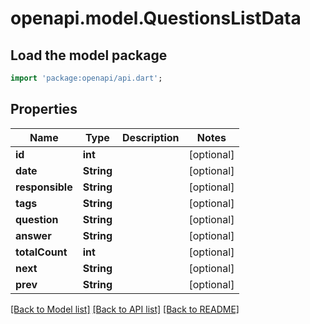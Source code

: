 # openapi.model.QuestionsListData

## Load the model package
```dart
import 'package:openapi/api.dart';
```

## Properties
Name | Type | Description | Notes
------------ | ------------- | ------------- | -------------
**id** | **int** |  | [optional] 
**date** | **String** |  | [optional] 
**responsible** | **String** |  | [optional] 
**tags** | **String** |  | [optional] 
**question** | **String** |  | [optional] 
**answer** | **String** |  | [optional] 
**totalCount** | **int** |  | [optional] 
**next** | **String** |  | [optional] 
**prev** | **String** |  | [optional] 

[[Back to Model list]](../README.md#documentation-for-models) [[Back to API list]](../README.md#documentation-for-api-endpoints) [[Back to README]](../README.md)


